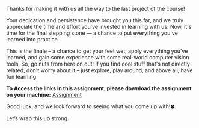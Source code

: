 Thanks for making it with us all the way to the last project of the course!  
  
Your dedication and persistence have brought you this far, and we truly appreciate the time and effort you’ve invested in learning with us. Now, it's time for the final stepping stone — a chance to put everything you've learned into practice. 
  
This is the finale – a chance to get your feet wet, apply everything you’ve learned, and gain some experience with some real-world computer vision tools. So, go nuts from here on out! If you find cool stuff that's not directly related, don't worry about it – just explore, play around, and above all, have fun learning.  

**To Access the links in this assignment, please download the assignment on your machine:** [Assignment](https://github.com/TeamZeroWaste/LS-Zero-Waste-Vision/blob/main/Week%204/Assignment.pdf)
  
Good luck, and we look forward to seeing what you come up with!🍀       
  
Let’s wrap this up strong.  
